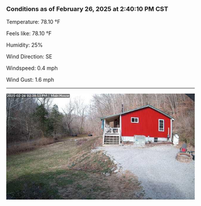 ### Conditions as of February 26, 2025 at 2:40:10 PM CST 

Temperature: 78.10 &deg;F

Feels like: 78.10 &deg;F

Humidity: 25%

Wind Direction: SE

Windspeed: 0.4 mph

Wind Gust: 1.6 mph

---

<img src="./images/latest.jpeg"/>

